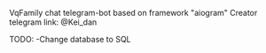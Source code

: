 VqFamily chat telegram-bot based on framework "aiogram"
Creator telegram link: @Kei_dan

TODO:
-Change database to SQL
